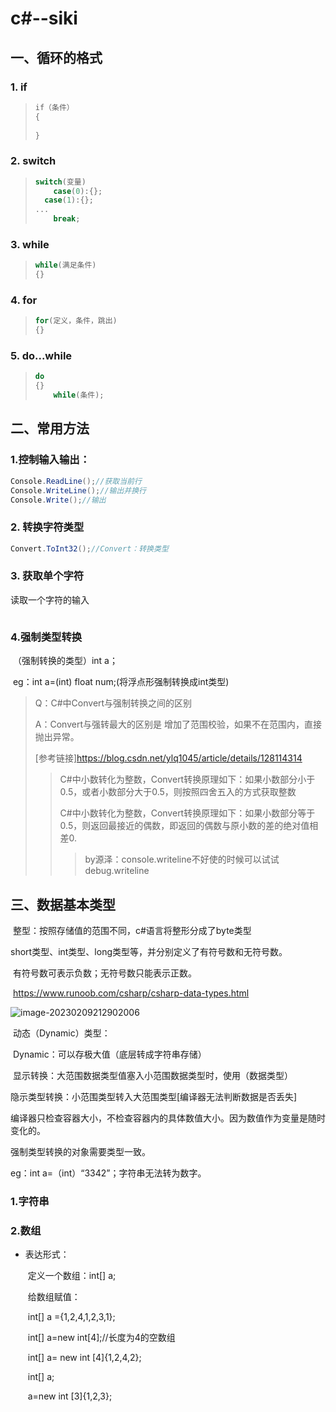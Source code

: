 # c#--siki

## 一、循环的格式

### 1. if

> ```c#
> if（条件）
> {
>     
> }
> ```

### 2. switch

> ``` c#
> switch(变量)
>     case(0):{};
> 	case(1):{};
> ...
>     break;
> ```
>
> 

### 3. while

> ```c#
> while(满足条件)
> {}
> ```
>
> 

### 4. for

> ```c#
> for(定义，条件，跳出)
> {}
> ```
>
> 

### 5. do...while

> ```c#
> do
> {}
>     while(条件);
> ```
>
> 

## 二、常用方法

### 1.控制输入输出：

```c#
Console.ReadLine();//获取当前行
Console.WriteLine();//输出并换行
Console.Write();//输出
```

### 2. 转换字符类型

```c#
Convert.ToInt32();//Convert：转换类型
```

### 3. 获取单个字符

读取一个字符的输入

```c#
```

### 4.强制类型转换

​	（强制转换的类型）int a；

​	eg：int a=(int) float num;(将浮点形强制转换成int类型)

> Q：C#中Convert与强制转换之间的区别
>
> A：Convert与强转最大的区别是 增加了范围校验，如果不在范围内，直接抛出异常。
>
> [参考链接]https://blog.csdn.net/ylq1045/article/details/128114314
>
> > C#中小数转化为整数，Convert转换原理如下：如果小数部分小于0.5，或者小数部分大于0.5，则按照四舍五入的方式获取整数
> >
> > C#中小数转化为整数，Convert转换原理如下：如果小数部分等于0.5，则返回最接近的偶数，即返回的偶数与原小数的差的绝对值相差0.
> >
> > > by源泽：console.writeline不好使的时候可以试试debug.writeline

## 三、数据基本类型

​	整型：按照存储值的范围不同，c#语言将整形分成了byte类型

short类型、int类型、long类型等，并分别定义了有符号数和无符号数。

​	有符号数可表示负数；无符号数只能表示正数。

​	https://www.runoob.com/csharp/csharp-data-types.html

![image-20230209212902006](C:\Users\mkdz\AppData\Roaming\Typora\typora-user-images\image-20230209212902006.png)

​	动态（Dynamic）类型：

​		Dynamic：可以存极大值（底层转成字符串存储）

​	显示转换：大范围数据类型值塞入小范围数据类型时，使用（数据类型）

​	隐示类型转换：小范围类型转入大范围类型[编译器无法判断数据是否丢失]

​	编译器只检查容器大小，不检查容器内的具体数值大小。因为数值作为变量是随时变化的。

强制类型转换的对象需要类型一致。

eg：int a=（int）“3342”；字符串无法转为数字。

### 1.字符串

### 2.数组

- 表达形式：

  ​	定义一个数组：int[] a;

  ​	给数组赋值：

  ​	int[] a ={1,2,4,1,2,3,1};

  ​	int[] a=new int[4];//长度为4的空数组

  ​	int[] a= new int [4]{1,2,4,2};

  ​	int[] a;

  ​	a=new int [3]{1,2,3};

